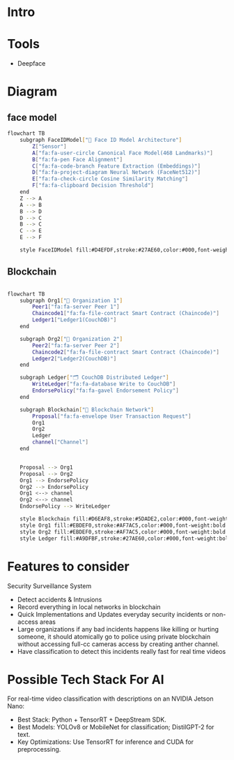# Intro

# Tools

- Deepface
# Diagram

## face model

```bash
flowchart TB
    subgraph FaceIDModel["🧠 Face ID Model Architecture"]
        Z["Sensor"]
        A["fa:fa-user-circle Canonical Face Model(468 Landmarks)"]
        B["fa:fa-pen Face Alignment"]
        C["fa:fa-code-branch Feature Extraction (Embeddings)"]
        D["fa:fa-project-diagram Neural Network (FaceNet512)"]
        E["fa:fa-check-circle Cosine Similarity Matching"]
        F["fa:fa-clipboard Decision Threshold"]
    end
    Z --> A
    A --> B
    B --> D
    D --> C
    B --> C
    C --> E
    E --> F

    style FaceIDModel fill:#D4EFDF,stroke:#27AE60,color:#000,font-weight:bold

```

## Blockchain

```bash

flowchart TB
    subgraph Org1["🏢 Organization 1"]
        Peer1["fa:fa-server Peer 1"]
        Chaincode1["fa:fa-file-contract Smart Contract (Chaincode)"]
        Ledger1["Ledger1(CouchDB)"]
    end

    subgraph Org2["🏢 Organization 2"]
        Peer2["fa:fa-server Peer 2"]
        Chaincode2["fa:fa-file-contract Smart Contract (Chaincode)"]
        Ledger2["Ledger2(CouchDB)"]
    end

    subgraph Ledger["🗂️ CouchDB Distributed Ledger"]
        WriteLedger["fa:fa-database Write to CouchDB"]
        EndorsePolicy["fa:fa-gavel Endorsement Policy"]
    end

    subgraph Blockchain["🔗 Blockchain Network"]
        Proposal["fa:fa-envelope User Transaction Request"]
        Org1
        Org2
        Ledger
        channel["Channel"]
    end


    Proposal --> Org1
    Proposal --> Org2
    Org1 --> EndorsePolicy
    Org2 --> EndorsePolicy
    Org1 <--> channel
    Org2 <--> channel
    EndorsePolicy --> WriteLedger

    style Blockchain fill:#D6EAF8,stroke:#5DADE2,color:#000,font-weight:bold
    style Org1 fill:#EBDEF0,stroke:#AF7AC5,color:#000,font-weight:bold
    style Org2 fill:#EBDEF0,stroke:#AF7AC5,color:#000,font-weight:bold
    style Ledger fill:#A9DFBF,stroke:#27AE60,color:#000,font-weight:bold


```



# Features to consider

Security Surveillance System 
- Detect accidents & Intrusions 
- Record everything in local networks in blockchain 
- Quick Implementations and Updates everyday security incidents or non-access areas 
- Large organizations if any bad incidents happens like killing or hurting someone, it should atomically go to police using private blockchain without accessing full-cc cameras access by creating anther channel.
- Have classification to detect this incidents really fast for real time videos

# Possible Tech Stack For AI

For real-time video classification with descriptions on an NVIDIA Jetson Nano:

- Best Stack: Python + TensorRT + DeepStream SDK.
- Best Models: YOLOv8 or MobileNet for classification; DistilGPT-2 for text.
- Key Optimizations: Use TensorRT for inference and CUDA for preprocessing.